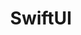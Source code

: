 ---
title: "SwiftUI"
layout: category
permalink: /categories/swiftui/
author_profile: true
taxonomy: swiftui
sidebar:
  nav: "categories"
---